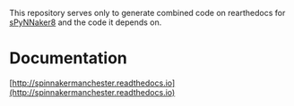 This repository serves only to generate combined code on rearthedocs for [sPyNNaker8](https://github.com/SpiNNakerManchester/sPyNNaker8) and the code it depends on.
 
Documentation
=============
[http://spinnakermanchester.readthedocs.io](http://spinnakermanchester.readthedocs.io)
